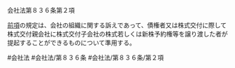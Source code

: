 会社法第８３６条第２項

[前項](会社法＿＿＿＿第８３６条第１項)の規定は、会社の組織に関する訴えであって、債権者又は株式交付に際して株式交付親会社に株式交付子会社の株式若しくは新株予約権等を譲り渡した者が提起することができるものについて準用する。

#会社法
#会社法/第８３６条
#会社法/第８３６条/第２項
